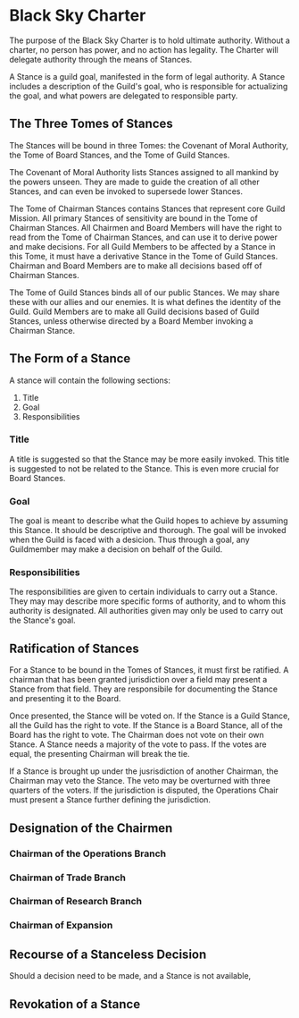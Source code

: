 # Black Sky Charter

The purpose of the Black Sky Charter is to hold ultimate authority. 
Without a charter, no person has power, and no action has legality. 
The Charter will delegate authority through the means of Stances.

A Stance is a guild goal, manifested in the form of legal authority.
A Stance includes a description of the Guild's goal, 
who is responsible for actualizing the goal, 
and what powers are delegated to responsible party.


## The Three Tomes of Stances

The Stances will be bound in three Tomes: the Covenant of Moral Authority, 
the Tome of Board Stances, and the Tome of Guild Stances.

The Covenant of Moral Authority lists Stances assigned to all mankind 
by the powers unseen. They are made to guide the creation of all other 
Stances, and can even be invoked to supersede lower Stances.

The Tome of Chairman Stances contains Stances that represent core Guild Mission. 
All primary Stances of sensitivity are bound in the Tome of Chairman Stances. 
All Chairmen and Board Members will have the right to read from the Tome of Chairman Stances, 
and can use it to derive power and make decisions.
For all Guild Members to be affected by a Stance in this Tome, 
it must have a derivative Stance in the Tome of Guild Stances. 
Chairman and Board Members are to make all decisions based off of Chairman Stances.

The Tome of Guild Stances binds all of our public Stances.
We may share these with our allies and our enemies. It is what defines the identity of the Guild. 
Guild Members are to make all Guild decisions based of Guild Stances, 
unless otherwise directed by a Board Member invoking a Chairman Stance.

## The Form of a Stance

A stance will contain the following sections:

1. Title
1. Goal
1. Responsibilities

### Title

A title is suggested so that the Stance may be more easily invoked.
This title is suggested to not be related to the Stance. This is even
more crucial for Board Stances.

### Goal

The goal is meant to describe what the Guild hopes to achieve by 
assuming this Stance. It should be descriptive and thorough.
The goal will be invoked when the Guild is faced with a desicion.
Thus through a goal, any Guildmember may make a decision on
behalf of the Guild.

### Responsibilities

The responsibilities are given to certain individuals to carry out
a Stance. They may may describe more specific forms of authority,
and to whom this authority is designated. All authorities given may
only be used to carry out the Stance's goal.

## Ratification of Stances

For a Stance to be bound in the Tomes of Stances, it must first be ratified.
A chairman that has been granted jurisdiction over a field may 
present a Stance from that field. They are responsibile for documenting
the Stance and presenting it to the Board.

Once presented, the Stance will be voted on. If the Stance is a Guild Stance,
all the Guild has the right to vote. If the Stance is a Board Stance,
all of the Board has the right to vote. The Chairman does not vote on their own Stance.
A Stance needs a majority of the vote to pass. If the votes are equal,
the presenting Chairman will break the tie. 

If a Stance is brought up under the jusrisdiction of another Chairman,
the Chairman may veto the Stance. The veto may be overturned with three 
quarters of the voters. If the jurisdiction is disputed, the Operations Chair
must present a Stance further defining the jurisdiction.

## Designation of the Chairmen

### Chairman of the Operations Branch

### Chairman of Trade Branch

### Chairman of Research Branch

### Chairman of Expansion

## Recourse of a Stanceless Decision

Should a decision need to be made, and a Stance is not available,

## Revokation of a Stance
